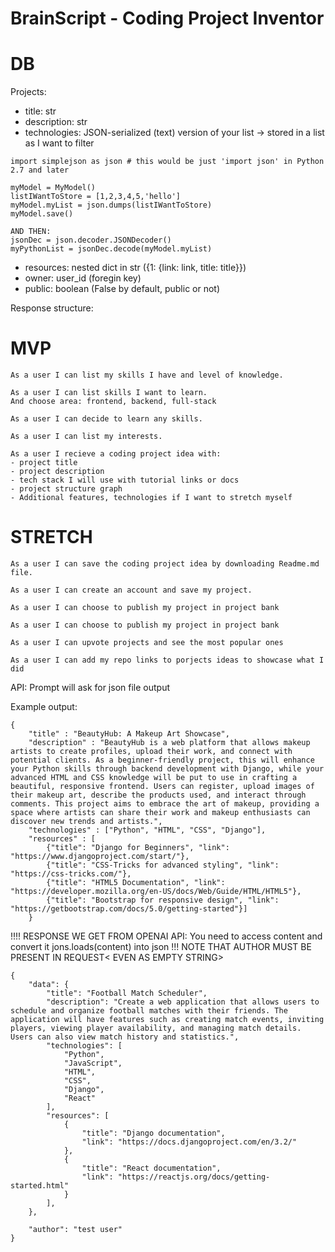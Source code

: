 # BrainScript - Coding Project Inventor
# DB
Projects:
- title: str
- description: str
- technologies: JSON-serialized (text) version of your list -> stored in a list as I want to filter 
```on that basis later
import simplejson as json # this would be just 'import json' in Python 2.7 and later

myModel = MyModel()
listIWantToStore = [1,2,3,4,5,'hello']
myModel.myList = json.dumps(listIWantToStore)
myModel.save()

AND THEN:
jsonDec = json.decoder.JSONDecoder()
myPythonList = jsonDec.decode(myModel.myList)
```
- resources: nested dict in str ({1: {link: link, title: title}})
- owner: user_id (foregin key)
- public: boolean (False by default, public or not)

Response structure:

# MVP
```
As a user I can list my skills I have and level of knowledge.
```

```
As a user I can list skills I want to learn.
And choose area: frontend, backend, full-stack
```

```
As a user I can decide to learn any skills.
```

```
As a user I can list my interests.
```

```
As a user I recieve a coding project idea with:
- project title
- project description
- tech stack I will use with tutorial links or docs
- project structure graph
- Additional features, technologies if I want to stretch myself
```

# STRETCH
```
As a user I can save the coding project idea by downloading Readme.md file.
```

```
As a user I can create an account and save my project.
```

```
As a user I can choose to publish my project in project bank
```

```
As a user I can choose to publish my project in project bank
```

```
As a user I can upvote projects and see the most popular ones
```

```
As a user I can add my repo links to porjects ideas to showcase what I did
```


API:
Prompt will ask for json file output

Example output:
```
{
    "title" : "BeautyHub: A Makeup Art Showcase",
    "description" : "BeautyHub is a web platform that allows makeup artists to create profiles, upload their work, and connect with potential clients. As a beginner-friendly project, this will enhance your Python skills through backend development with Django, while your advanced HTML and CSS knowledge will be put to use in crafting a beautiful, responsive frontend. Users can register, upload images of their makeup art, describe the products used, and interact through comments. This project aims to embrace the art of makeup, providing a space where artists can share their work and makeup enthusiasts can discover new trends and artists.",
    "technologies" : ["Python", "HTML", "CSS", "Django"],
    "resources" : [
        {"title": "Django for Beginners", "link": "https://www.djangoproject.com/start/"},
        {"title": "CSS-Tricks for advanced styling", "link": "https://css-tricks.com/"},
        {"title": "HTML5 Documentation", "link": "https://developer.mozilla.org/en-US/docs/Web/Guide/HTML/HTML5"},
        {"title": "Bootstrap for responsive design", "link": "https://getbootstrap.com/docs/5.0/getting-started"}]
    }

```


!!!! RESPONSE WE GET FROM OPENAI API:
You need to access content and convert it jons.loads(content) into json
!!! NOTE THAT AUTHOR MUST BE PRESENT IN REQUEST< EVEN AS EMPTY STRING>
```
{
    "data": {
        "title": "Football Match Scheduler",
        "description": "Create a web application that allows users to schedule and organize football matches with their friends. The application will have features such as creating match events, inviting players, viewing player availability, and managing match details. Users can also view match history and statistics.",
        "technologies": [
            "Python",
            "JavaScript",
            "HTML",
            "CSS",
            "Django",
            "React"
        ],
        "resources": [
            {
                "title": "Django documentation",
                "link": "https://docs.djangoproject.com/en/3.2/"
            },
            {
                "title": "React documentation",
                "link": "https://reactjs.org/docs/getting-started.html"
            }
        ],
    },

    "author": "test user"
}
```